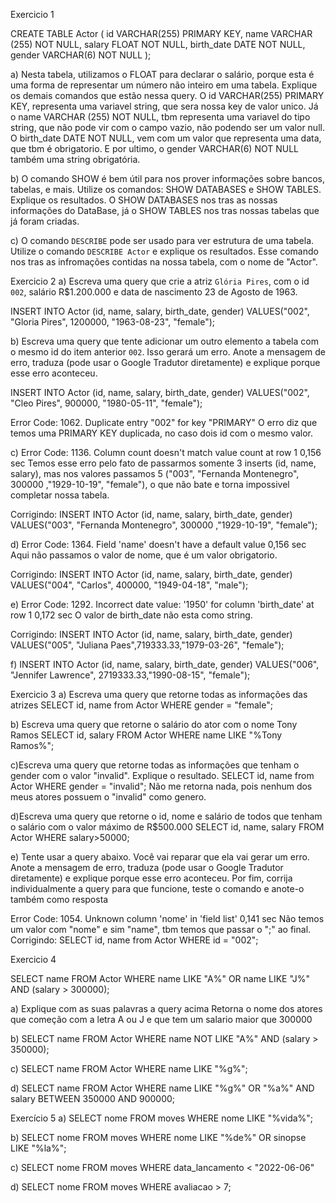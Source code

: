 Exercicio 1

CREATE TABLE Actor (
    id VARCHAR(255) PRIMARY KEY,
    name VARCHAR (255) NOT NULL,
    salary FLOAT NOT NULL,
    birth_date DATE NOT NULL,
    gender VARCHAR(6) NOT NULL
);

a) Nesta tabela, utilizamos o FLOAT para declarar o salário, porque esta é uma forma de representar um número não inteiro em uma tabela. Explique os demais comandos que estão nessa query.
O id VARCHAR(255) PRIMARY KEY, representa uma variavel string, que sera nossa key de valor unico.
Já o name VARCHAR (255) NOT NULL, tbm representa uma variavel do tipo string, que não pode vir com o campo vazio, não podendo ser um valor null.
O birth_date DATE NOT NULL, vem com um valor que representa uma data, que tbm é obrigatorio.
E por ultimo, o gender VARCHAR(6) NOT NULL também uma string obrigatória.

b) O comando SHOW é bem útil para nos prover informações sobre bancos, tabelas, e mais. Utilize os comandos: SHOW DATABASES e SHOW TABLES. Explique os resultados.
O SHOW DATABASES nos tras as nossas informações do DataBase, já o SHOW TABLES nos tras nossas tabelas que já foram criadas.

c) O comando `DESCRIBE` pode ser usado para ver estrutura de uma tabela. Utilize o comando  `DESCRIBE Actor` e explique os resultados.
Esse comando nos tras as infromações contidas na nossa tabela, com o nome de "Actor".

Exercicio 2
a) Escreva uma query que crie a atriz `Glória Pires`, com o id `002`, salário R$1.200.000 e data de nascimento 23 de Agosto de 1963.

INSERT INTO Actor (id, name, salary, birth_date, gender)
VALUES("002", "Gloria Pires", 1200000, "1963-08-23", "female");

b) Escreva uma query que tente adicionar um outro elemento a tabela com o mesmo id do item anterior `002`. Isso gerará um erro. Anote a mensagem de erro, traduza (pode usar o Google Tradutor diretamente) e explique porque esse erro aconteceu.

INSERT INTO Actor (id, name, salary, birth_date, gender)
VALUES("002", "Cleo Pires", 900000, "1980-05-11", "female");

Error Code: 1062. Duplicate entry "002" for key "PRIMARY"
O erro diz que temos uma PRIMARY KEY duplicada, no caso dois id com o mesmo valor.

c)
Error Code: 1136. Column count doesn't match value count at row 1	0,156 sec
Temos esse erro pelo fato de passarmos somente 3 inserts (id, name, salary), mas nos valores passamos 5 ("003", "Fernanda Montenegro", 300000 ,"1929-10-19", "female"), o que não bate e torna impossivel completar nossa tabela.

Corrigindo:
INSERT INTO Actor (id, name, salary, birth_date, gender)
VALUES("003", "Fernanda Montenegro", 300000 ,"1929-10-19", "female");

d)
Error Code: 1364. Field 'name' doesn't have a default value	0,156 sec
Aqui não passamos o valor de nome, que é um valor obrigatorio.

Corrigindo: 
INSERT INTO Actor (id, name, salary, birth_date, gender)
VALUES("004", "Carlos", 400000, "1949-04-18", "male");

e)
Error Code: 1292. Incorrect date value: '1950' for column 'birth_date' at row 1	0,172 sec
O valor de birth_date não esta como string.

Corrigindo:
INSERT INTO Actor (id, name, salary, birth_date, gender)
VALUES("005", "Juliana Paes",719333.33,"1979-03-26", "female");

f)
INSERT INTO Actor (id, name, salary, birth_date, gender)
VALUES("006", "Jennifer Lawrence", 2719333.33,"1990-08-15", "female");

Exercicio 3
a) Escreva uma query que retorne todas as informações das atrizes
SELECT id, name from Actor WHERE gender = "female";

b) Escreva uma query que retorne o salário do ator com o nome Tony Ramos
SELECT id, salary 
FROM Actor 
WHERE name LIKE "%Tony Ramos%";

c)Escreva uma query que retorne todas as informações que tenham o gender com o valor "invalid". Explique o resultado.
SELECT id, name from Actor WHERE gender = "invalid";
Não me retorna nada, pois nenhum dos meus atores possuem o "invalid" como genero.

d)Escreva uma query que retorne o id, nome e salário de todos que tenham o salário com o valor máximo de R$500.000
SELECT id, name, salary 
FROM Actor 
WHERE salary>50000;

e) Tente usar a query abaixo. Você vai reparar que ela vai gerar um erro. Anote a mensagem de erro, traduza (pode usar o Google Tradutor diretamente) e explique porque esse erro aconteceu. Por fim, corrija individualmente a query para que funcione, teste o comando e anote-o também como resposta

Error Code: 1054. Unknown column 'nome' in 'field list'	0,141 sec
Não temos um valor com "nome" e sim "name", tbm temos que passar o ";" ao final.
Corrigindo:
SELECT id, name from Actor WHERE id = "002";

Exercicio 4

SELECT name
FROM Actor 
WHERE name LIKE "A%" OR name LIKE "J%"
AND (salary > 300000);

a) Explique com as suas palavras a query acima
Retorna o nome dos atores que começão com a letra A ou J e que tem um salario maior que 300000

b)
SELECT name
FROM Actor 
WHERE name NOT LIKE "A%" 
AND (salary > 350000);

c) 
SELECT name
FROM Actor 
WHERE name  LIKE "%g%"; 

d)
SELECT name
FROM Actor 
WHERE name LIKE "%g%" OR "%a%"
AND salary BETWEEN 350000 AND 900000; 

Exercício 5
a)
SELECT nome 
FROM moves
WHERE nome LIKE "%vida%";

b)
SELECT nome 
FROM moves
WHERE nome LIKE "%de%" OR sinopse LIKE "%la%";

c)
SELECT nome 
FROM moves
WHERE data_lancamento < "2022-06-06"

d)
SELECT nome 
FROM moves
WHERE avaliacao > 7;